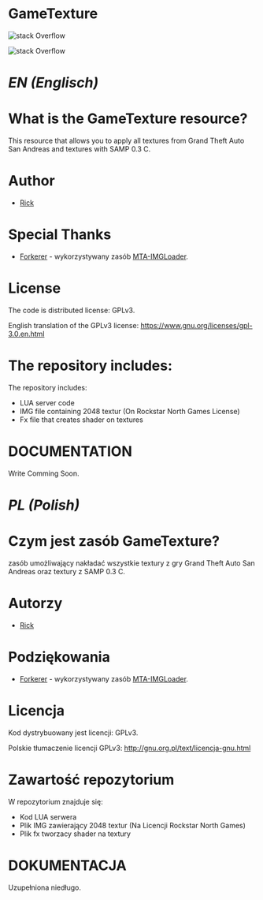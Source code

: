 # GameTexture

![stack Overflow](https://i.gyazo.com/113deb00524a35382e30e8ec40905c29.gif)

![stack Overflow](https://i.gyazo.com/8249699ca48b225fb6fe4933dcd0da0a.gif)


*EN (Englisch)*
===========


What is the GameTexture resource?
===========
This resource that allows you to apply all textures from Grand Theft Auto San Andreas and textures with SAMP 0.3 C.

Author
========================================================================

- [Rick](https://github.com/httpRick) <Main Developer>

Special Thanks
========================================================================
- [Forkerer](https://github.com/forkerer) <Support> - wykorzystywany zasób [MTA-IMGLoader](https://github.com/forkerer/MTA-IMGLoader).

License
========================================================================

The code is distributed license: GPLv3.

English translation of the GPLv3 license: https://www.gnu.org/licenses/gpl-3.0.en.html


The repository includes:
========================================================================

The repository includes:
* LUA server code
* IMG file containing 2048 textur (On Rockstar North Games License)
* Fx file that creates shader on textures


DOCUMENTATION
========================================================================

Write Comming Soon.




*PL (Polish)*
===========

Czym jest zasób GameTexture?
===========
zasób umożliwający nakładać wszystkie textury z gry Grand Theft Auto San Andreas oraz textury z SAMP 0.3 C.

Autorzy
========================================================================

- [Rick](https://github.com/httpRick) <Main Developer>

Podziękowania
========================================================================
- [Forkerer](https://github.com/forkerer) <Support> - wykorzystywany zasób [MTA-IMGLoader](https://github.com/forkerer/MTA-IMGLoader).

Licencja
========================================================================

Kod dystrybuowany jest licencji: GPLv3.

Polskie tłumaczenie licencji GPLv3: http://gnu.org.pl/text/licencja-gnu.html

Zawartość repozytorium
========================================================================

W repozytorium znajduje się:
* Kod LUA serwera
* Plik IMG zawierający 2048 textur (Na Licencji Rockstar North Games)
* Plik fx tworzacy shader na textury


DOKUMENTACJA
========================================================================

Uzupełniona niedługo.
